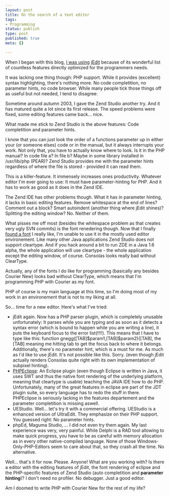 ```yaml
---
layout: post
title: On the search of a text editor
tags:
- Programming
status: publish
type: post
published: true
meta: {}

---
```

<p>When I began with this blog, <a href="/archives/3-Why-I-like-jEdit.html">I was using</a> <a href="http://www.jedit.org">jEdit</a> because of its wonderful list of countless features directly optimized for the programmers needs.</p>
<p>It was lacking one thing though: PHP support. While it provides (excellent) syntax highlighting, there's nothing more. No code completition, no parameter hints, no code browser. While many people tick those things off as useful but not needed, I tend to disagree:</p>
<p>Sometime around autumn 2003, I gave the Zend Studio another try. And it has matured quite a lot since its first release. The speed problems were fixed, some editing features came back... nice.</p>
<p>What made me stick to Zend Studio is the above features: Code completition and parameter hints.</p>
<p>I know that you can just look the order of a functions parameter up in either your (or someone elses) code or in the manual, but it always interrupts your work. Not only that, you have to actually know where to look. Is it in the PHP manual? In code file a? In file b? Maybe in some library installed in /usr/lib/php (PEAR)? Zend Studio provides me with the parameter hints regardless of where the file is stored - provided it can read them.</p>
<p>This is a killer-feature. It immensely increases ones productivity. Whatever editor I'm ever going to use: It must have parameter-hinting for PHP. And it has to work as good as it does in the Zend IDE.</p>
<p>The Zend IDE has other problems though. What it has in parameter hinting, it lacks in basic editing features. Remove whitespace at the end of lines? Comment out a block? Smart autoindent (another thing where jEdit shines)? Splitting the editing window? No. Neither of them.</p>
<p>What pisses me off most (besides the whitespace problem as that creates very ugly SVN commits) is the font renedering though. Now that I finally <a href="http://www.gnegg.ch/archives/254-Nice-font....html">found a font</a> I really like, I'm unable to use it in the mostly used editor environement. Like many other Java applications Zend Studio does not support cleartype. And if you hack around a bit to run ZDE in a Java 1.6 alpha, the whole application will use cleartype - the whole application except the editing window, of course. Consolas looks really bad without ClearType.</p>
<p>Actually, any of the fonts I do like for programming (basically any besides Courier New) looks bad without ClearType, which means that I'm programming PHP with Courier as my font.</p>
<p>PHP of course is my main language at this time, so I'm doing most of my work in an environement that is not to my liking at all.</p>
<p>So... time for a new editor. Here's what I've tried:</p>
<ul>
  <li>jEdit again. Now has a PHP parser plugin, which is completely unusable unfortunately: It parses while you are typing and as soon as it detects a syntax error (which is bound to happen while you are writing a line), it puts the keyboard focus to the error list(!!!!). This means that I have to type like this: function gnegg([TAB]$param1,[TAB]$param2){[TAB], the [TAB] meaning me hitting tab to get the focus back to where it belongs. Additionally, there's no parameter hint, which is a must for me. As much as I'd like to use jEdit. It's not possible like this. Sorry. (even though jEdit actually renders Consolas quite right with its own implementation of subpixel hinting).</li>
 <li><a href="http://www.phpeclipse.de">PHPEclipse</a>: An Eclipse plugin (even though Eclipse is written in Java, it uses SWT and thus the native font rendering of the underlying platform, meaning that cleartype is usable) teaching the JAVA IDE how to do PHP. Unfortunately, many of the great features in eclipse are part of the JDT plugin suite, so every language has to redo the stuff in there. PHPEclipse is seriously lacking in the features departement and the parameter completition is missing aswell.</li>
 <li>UEStudio. Well... let's try it with a commercial offering. UEStudio is a enhanced version of UltraEdit. They emphasize on their PHP support. You guessed right: No parameter hints.</li>
 <li>phpEd, Maguma Studio, ... I did not even try them again. My last experience was very, very painful. While Delphi is a RAD tool allowing to make quick progress, you have to be as careful with memory allocation as in every other native-compiled language. None of those Windows-Only-PHP-Editors seem to care about that, so they crash all the time. No alternative.</li>
</ul>
<p>Well... that's it for now. Please. Anyone! What are you working with? Is there a editor with the editing features of jEdit, the font rendering of eclipse and the PHP-specific features of Zend Studio (auto completition and <b>parameter hinting</b>)? I don't need no profiler. No debugger. Just a good editor.</p>
<p>Am I doomed to write PHP with Courier New for the rest of my life?</p>
